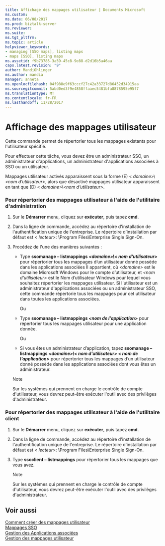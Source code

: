 ```yaml
---
title: Affichage des mappages utilisateur | Documents Microsoft
ms.custom: 
ms.date: 06/08/2017
ms.prod: biztalk-server
ms.reviewer: 
ms.suite: 
ms.tgt_pltfrm: 
ms.topic: article
helpviewer_keywords:
- managing [SSO maps], listing maps
- maps [SSO], listing maps
ms.assetid: f9b73785-3a59-45c8-9e88-d2d16b5a46aa
caps.latest.revision: "9"
author: MandiOhlinger
ms.author: mandia
manager: anneta
ms.openlocfilehash: 04f988e9f63cccf27c42a33727d86452d34915aa
ms.sourcegitcommit: 5abd0ed3f9e4858ffaaec5481bfa8878595e95f7
ms.translationtype: MT
ms.contentlocale: fr-FR
ms.lasthandoff: 11/28/2017
---
```

# <a name="how-to-list-user-mappings"></a>Affichage des mappages utilisateur
Cette commande permet de répertorier tous les mappages existants pour l'utilisateur spécifié.  
  
 Pour effectuer cette tâche, vous devez être un administrateur SSO, un administrateur d'applications, un administrateur d'applications associées à SSO ou un utilisateur.  
  
 Mappages utilisateur activés apparaissent sous la forme (E) \< *domaine*\>\\*\<nom d’utilisateur\>*, alors que désactivé mappages utilisateur apparaissent en tant que (D) \< *domaine*\>\\*\<nom d’utilisateur\>*.  
  
### <a name="to-list-user-mappings-using-the-administration-utility"></a>Pour répertorier des mappages utilisateur à l'aide de l'utilitaire d'administration  
  
1.  Sur le **Démarrer** menu, cliquez sur **exécuter**, puis tapez **cmd**.  
  
2.  Dans la ligne de commande, accédez au répertoire d'installation de l'authentification unique de l'entreprise. Le répertoire d’installation par défaut est \< *lecteur*\>: \Program Files\Enterprise Single Sign-On.  
  
3.  Procédez de l'une des manières suivantes :  
  
    -   Type **ssomanage – listmappings  *\<domaine\>\\< nom d’utilisateur\>***  pour répertorier tous les mappages d’un utilisateur donné possède dans les applications associées Il appartient, où  *\<domaine\>*  est le domaine Microsoft Windows pour le compte d’utilisateur, et  *\<nom d’utilisateur\>*  est le Nom d’utilisateur Windows pour lequel vous souhaitez répertorier les mappages utilisateur. Si l'utilisateur est un administrateur d'applications associées ou un administrateur SSO, cette commande répertorie tous les mappages pour cet utilisateur dans toutes les applications associées.  
  
         Ou  
  
    -   Type **ssomanage – listmappings  *\<nom de l’application\>***  pour répertorier tous les mappages utilisateur pour une application donnée.  
  
         Ou  
  
    -   Si vous êtes un administrateur d’application, tapez **ssomanage – listmappings  *\<domaine\>\\< nom d’utilisateur\>*   *\< nom de l’application\>***  pour répertorier tous les mappages d’un utilisateur donné possède dans les applications associées dont vous êtes un administrateur.  
  
    > [!NOTE]
    >  Sur les systèmes qui prennent en charge le contrôle de compte d'utilisateur, vous devrez peut-être exécuter l'outil avec des privilèges d'administrateur.  
  
### <a name="to-list-user-mappings-using-the-client-utility"></a>Pour répertorier des mappages utilisateur à l'aide de l'utilitaire client  
  
1.  Sur le **Démarrer** menu, cliquez sur **exécuter**, puis tapez **cmd**.  
  
2.  Dans la ligne de commande, accédez au répertoire d'installation de l'authentification unique de l'entreprise. Le répertoire d’installation par défaut est \< *lecteur*\>: \Program Files\Enterprise Single Sign-On.  
  
3.  Type **ssoclient – listmappings** pour répertorier tous les mappages que vous avez.  
  
    > [!NOTE]
    >  Sur les systèmes qui prennent en charge le contrôle de compte d'utilisateur, vous devrez peut-être exécuter l'outil avec des privilèges d'administrateur.  
  
## <a name="see-also"></a>Voir aussi  
 [Comment créer des mappages utilisateur](../core/how-to-create-user-mappings.md)   
 [Mappages SSO](../core/sso-mappings.md)   
 [Gestion des Applications associées](../core/managing-affiliate-applications.md)   
 [Gestion des mappages utilisateur](../core/managing-user-mappings.md)